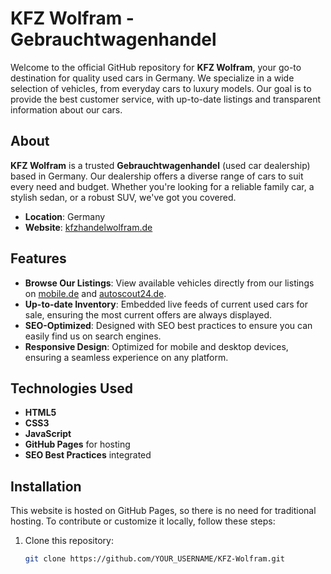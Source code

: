﻿# KFZ Wolfram - Gebrauchtwagenhandel

Welcome to the official GitHub repository for **KFZ Wolfram**, your go-to destination for quality used cars in Germany. We specialize in a wide selection of vehicles, from everyday cars to luxury models. Our goal is to provide the best customer service, with up-to-date listings and transparent information about our cars.

## About

**KFZ Wolfram** is a trusted **Gebrauchtwagenhandel** (used car dealership) based in Germany. Our dealership offers a diverse range of cars to suit every need and budget. Whether you're looking for a reliable family car, a stylish sedan, or a robust SUV, we've got you covered.

- **Location**: Germany
- **Website**: [kfzhandelwolfram.de](https://kfzhandelwolfram.de)

## Features

- **Browse Our Listings**: View available vehicles directly from our listings on [mobile.de](https://www.mobile.de/) and [autoscout24.de](https://www.autoscout24.de/).
- **Up-to-date Inventory**: Embedded live feeds of current used cars for sale, ensuring the most current offers are always displayed.
- **SEO-Optimized**: Designed with SEO best practices to ensure you can easily find us on search engines.
- **Responsive Design**: Optimized for mobile and desktop devices, ensuring a seamless experience on any platform.

## Technologies Used

- **HTML5**
- **CSS3**
- **JavaScript**
- **GitHub Pages** for hosting
- **SEO Best Practices** integrated

## Installation

This website is hosted on GitHub Pages, so there is no need for traditional hosting. To contribute or customize it locally, follow these steps:

1. Clone this repository:
   ```bash
   git clone https://github.com/YOUR_USERNAME/KFZ-Wolfram.git
